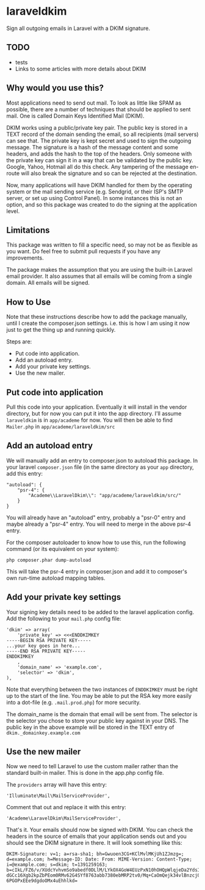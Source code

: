 laraveldkim
===========

Sign all outgoing emails in Laravel with a DKIM signature.

TODO
----

* tests
* Links to some articles with more details about DKIM

Why would you use this?
-----------------------

Most applications need to send out mail. To look as little like SPAM as possible, there are a number of
techniques that should be applied to sent mail. One is called Domain Keys Identified Mail (DKIM).

DKIM works using a public/private key pair. The public key is stored in a TEXT record of the domain sending
the email, so all recipients (mail servers) can see that. The private key is kept secret and used to 
sign the outgoing message. The signature is a hash of the message content and some headers, and adds the hash to the 
top of the headers. Only someone with the private key can sign it in a way that can be validated by the
public key. Google, Yahoo, Hotmail all do this check. Any tampering of the message en-route will also break
the signature and so can be rejected at the destination.

Now, many applications will have DKIM handled for them by the operating system or the mail sending service
(e.g. Sendgrid, or their ISP's SMTP server, or set up using Control Panel). In some instances this is not
an option, and so this package was created to do the signing at the application level.

Limitations
-----------

This package was written to fill a specific need, so may not be as flexible as you want. Do feel free to
submit pull requests if you have any improvements.

The package makes the assumption that you are using the built-in Laravel email provider.
It also assumes that all emails will be coming from a single domain.
All emails will be signed.

How to Use
----------

Note that these instructions describe how to add the package manually, until I create the composer.json
settings. i.e. this is how I am using it now just to get the thing up and running quickly.

Steps are:

* Put code into application.
* Add an autoload entry.
* Add your private key settings.
* Use the new mailer.

Put code into application
-------------------------

Pull this code into your application. Eventually it will install in the vendor directory, but for now you can put it
into the app directory. I'll assume `laraveldkim` is in `app/academe` for now. You will then be able to find
`Mailer.php` in `app/academe/laraveldkim/src`

Add an autoload entry
---------------------

We will manually add an entry to composer.json to autoload this package. In your laravel `composer.json` file (in
the same directory as your `app` directory, add this entry:

	"autoload": {
		"psr-4": {
			"Academe\\LaravelDkim\\": "app/academe/laraveldkim/src/"
		}
	}

You will already have an "autoload" entry, probably a "psr-0" entry and maybe already a "psr-4" entry. You will
need to merge in the above psr-4 entry.

For the composer autoloader to know how to use this, run the following command (or its equivalent on your system):

    php composer.phar dump-autoload

This will take the psr-4 entry in composer.json and add it to composer's own run-time autoload mapping tables.

Add your private key settings
-----------------------------

Your signing key details need to be added to the laravel application config. Add the following to your
`mail.php` config file:


    'dkim' => array(
        'private_key' => <<<ENDDKIMKEY
    -----BEGIN RSA PRIVATE KEY-----
    ...your key goes in here...
    -----END RSA PRIVATE KEY-----
    ENDDKIMKEY
        ,
        'domain_name' => 'example.com',
        'selector' => 'dkim',
    ),


Note that everything between the two instances of `ENDDKIMKEY` must be right up to the start of the line.
You may be able to put the RSA key more easily into a dot-file (e.g. `.mail.prod.php`) for more security.

The domain_name is the domain that email will be sent from. The selector is the selector you chose to
store your public key against in your DNS. The public key in the above example will be stored in the
TEXT entry of `dkim._domainkey.example.com`

Use the new mailer
------------------

Now we need to tell Laravel to use the custom mailer rather than the standard built-in mailer. This is done
in the app.php config file.

The `providers` array will have this entry:

    'Illuminate\Mail\MailServiceProvider',

Comment that out and replace it with this entry:

    'Academe\LaravelDkim\MailServiceProvider',

That's it. Your emails should now be signed with DKIM. You can check the headers in the source of emails that
your application sends out and you should see the DKIM signature in there. It will look something like this:

    DKIM-Signature: v=1; a=rsa-sha1; bh=Gwuoen3CG+KClMvlMKjUh1ZJmzg=;
    d=example.com; h=Message-ID: Date: From: MIME-Version: Content-Type;
    i=@example.com; s=dkim; t=1391259163;
    b=cIkL/FZ6/v/XUdcYvhvmSo9abedf0DLlM/LYkOX4GoW4EUzPxN10hOHQpWlqjeDa2YdsI7GH
    dGCc16Xgb2kpZbPEom0RMv62G4SYf8763abb7380ebMRP2tv0/Mq+CaOmQejk34vlBnzcj0JE
    6PGOPxEEe9dgdoOMx4uEhhlkd=
